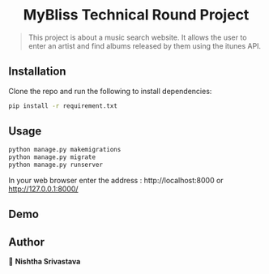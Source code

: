 <h1 align="center">MyBliss Technical Round Project</h1>

> This project is about a music search website. It allows the user to enter an artist and find albums released by them using the itunes API.

## Installation

Clone the repo and run the following to install dependencies:

```sh
pip install -r requirement.txt
```

## Usage

```sh
python manage.py makemigrations
python manage.py migrate
python manage.py runserver
```

In your web browser enter the address : http://localhost:8000 or http://127.0.0.1:8000/

## Demo

## Author

👤 **Nishtha Srivastava**
